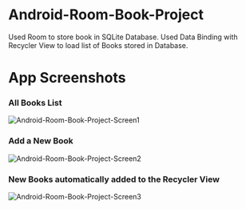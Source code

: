 # Android-Room-Book-Project
Used Room to store book in SQLite Database. Used Data Binding with Recycler View to load list of Books stored in Database.

# App Screenshots 

### All Books List <br>
![Android-Room-Book-Project-Screen1](https://i.imgur.com/0xw0aIj.png)
### Add a New Book <br>
![Android-Room-Book-Project-Screen2](https://i.imgur.com/au5piQm.png)
### New Books automatically added to the Recycler View <br>
![Android-Room-Book-Project-Screen3](https://i.imgur.com/2e40ixM.png)
